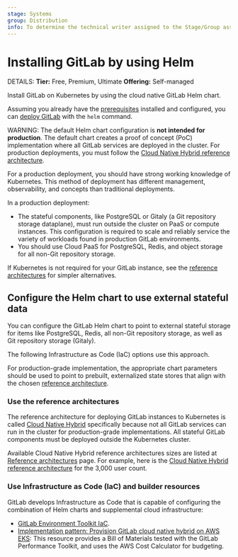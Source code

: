 ```yaml
---
stage: Systems
group: Distribution
info: To determine the technical writer assigned to the Stage/Group associated with this page, see https://handbook.gitlab.com/handbook/product/ux/technical-writing/#assignments
---
```


# Installing GitLab by using Helm

DETAILS:
**Tier:** Free, Premium, Ultimate
**Offering:** Self-managed

Install GitLab on Kubernetes by using the cloud native GitLab Helm chart.

Assuming you already have the [prerequisites](tools.md) installed and configured,
you can [deploy GitLab](deployment.md) with the `helm` command.

WARNING:
The default Helm chart configuration is **not intended for production**.
The default chart creates a proof of concept (PoC) implementation where all GitLab
services are deployed in the cluster. For production deployments, you must follow the
[Cloud Native Hybrid reference architecture](#use-the-reference-architectures).

For a production deployment, you should have strong working knowledge of Kubernetes.
This method of deployment has different management, observability, and concepts than traditional deployments.

In a production deployment:

- The stateful components, like PostgreSQL or Gitaly (a Git repository storage dataplane),
  must run outside the cluster on PaaS or compute instances. This configuration is required
  to scale and reliably service the variety of workloads found in production GitLab environments.
- You should use Cloud PaaS for PostgreSQL, Redis, and object storage for all non-Git repository storage.

If Kubernetes is not required for your GitLab instance, see the
[reference architectures](https://docs.gitlab.com/ee/administration/reference_architectures/)
for simpler alternatives.

## Configure the Helm chart to use external stateful data

You can configure the GitLab Helm chart to point to external stateful storage
for items like PostgreSQL, Redis, all non-Git repository storage, as well as Git repository storage (Gitaly).

The following Infrastructure as Code (IaC) options use this approach.

For production-grade implementation, the appropriate chart parameters should be used to
point to prebuilt, externalized state stores that align with the chosen
[reference architecture](https://docs.gitlab.com/ee/administration/reference_architectures/).

### Use the reference architectures

The reference architecture for deploying GitLab instances to Kubernetes is called [Cloud Native Hybrid](https://docs.gitlab.com/ee/administration/reference_architectures/#cloud-native-hybrid) specifically because not all GitLab services can run in the cluster for production-grade implementations. All stateful GitLab components must be deployed outside the Kubernetes cluster.

Available Cloud Native Hybrid reference architectures sizes
are listed at [Reference architectures](https://docs.gitlab.com/ee/administration/reference_architectures/#cloud-native-hybrid) page.
For example, here is the [Cloud Native Hybrid reference architecture](https://docs.gitlab.com/ee/administration/reference_architectures/3k_users.html#cloud-native-hybrid-reference-architecture-with-helm-charts-alternative) for the 3,000 user count.

### Use Infrastructure as Code (IaC) and builder resources

GitLab develops Infrastructure as Code that is capable of configuring the combination of Helm charts and supplemental cloud infrastructure:

- [GitLab Environment Toolkit IaC](https://gitlab.com/gitlab-org/gitlab-environment-toolkit).
- [Implementation pattern: Provision GitLab cloud native hybrid on AWS EKS](https://docs.gitlab.com/ee/solutions/cloud/aws/gitlab_instance_on_aws.html):
  This resource provides a Bill of Materials tested with the GitLab Performance Toolkit,
  and uses the AWS Cost Calculator for budgeting.
